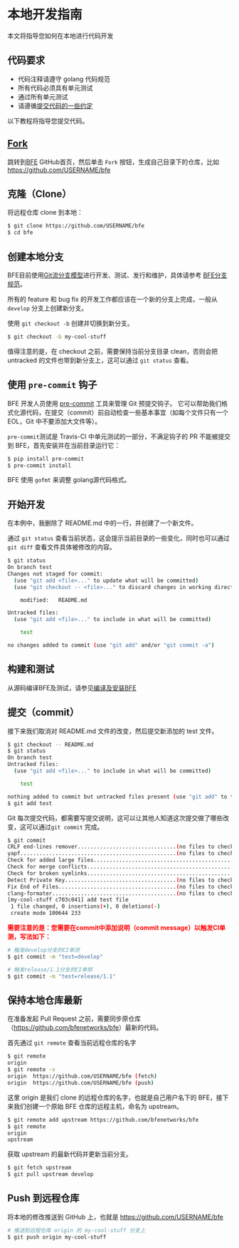 # 本地开发指南

本文将指导您如何在本地进行代码开发

## 代码要求
- 代码注释请遵守 golang 代码规范
- 所有代码必须具有单元测试
- 通过所有单元测试
- 请遵循[提交代码的一些约定](submit_pr_guide.md)

以下教程将指导您提交代码。
## [Fork](https://help.github.com/articles/fork-a-repo/)

跳转到[BFE](https://github.com/bfenetworks/bfe) GitHub首页，然后单击 `Fork` 按钮，生成自己目录下的仓库，比如 <https://github.com/USERNAME/bfe>

## 克隆（Clone）

将远程仓库 clone 到本地：

```bash
$ git clone https://github.com/USERNAME/bfe
$ cd bfe
```

## 创建本地分支

BFE目前使用[Git流分支模型](http://nvie.com/posts/a-successful-git-branching-model/)进行开发、测试、发行和维护，具体请参考 [BFE分支规范](release_regulation.md)。

所有的 feature 和 bug fix 的开发工作都应该在一个新的分支上完成，一般从 `develop` 分支上创建新分支。

使用 `git checkout -b` 创建并切换到新分支。

```bash
$ git checkout -b my-cool-stuff
```

值得注意的是，在 checkout 之前，需要保持当前分支目录 clean，否则会把 untracked 的文件也带到新分支上，这可以通过 `git status` 查看。

## 使用 `pre-commit` 钩子

BFE 开发人员使用 [pre-commit](http://pre-commit.com/) 工具来管理 Git 预提交钩子。 它可以帮助我们格式化源代码，在提交（commit）前自动检查一些基本事宜（如每个文件只有一个 EOL，Git 中不要添加大文件等）。

`pre-commit`测试是 Travis-CI 中单元测试的一部分，不满足钩子的 PR 不能被提交到 BFE，首先安装并在当前目录运行它：

```bash
$ pip install pre-commit
$ pre-commit install
```

BFE 使用 `gofmt` 来调整 golang源代码格式。

## 开始开发

在本例中，我删除了 README.md 中的一行，并创建了一个新文件。

通过 `git status` 查看当前状态，这会提示当前目录的一些变化，同时也可以通过 `git diff` 查看文件具体被修改的内容。

```bash
$ git status
On branch test
Changes not staged for commit:
  (use "git add <file>..." to update what will be committed)
  (use "git checkout -- <file>..." to discard changes in working directory)

	modified:   README.md

Untracked files:
  (use "git add <file>..." to include in what will be committed)

	test

no changes added to commit (use "git add" and/or "git commit -a")
```

## 构建和测试

从源码编译BFE及测试，请参见[编译及安装BFE](../installation/install_from_source.md)

## 提交（commit）

接下来我们取消对 README.md 文件的改变，然后提交新添加的 test 文件。

```bash
$ git checkout -- README.md
$ git status
On branch test
Untracked files:
  (use "git add <file>..." to include in what will be committed)

	test

nothing added to commit but untracked files present (use "git add" to track)
$ git add test
```

Git 每次提交代码，都需要写提交说明，这可以让其他人知道这次提交做了哪些改变，这可以通过`git commit` 完成。

```bash
$ git commit
CRLF end-lines remover...............................(no files to check)Skipped
yapf.................................................(no files to check)Skipped
Check for added large files..............................................Passed
Check for merge conflicts................................................Passed
Check for broken symlinks................................................Passed
Detect Private Key...................................(no files to check)Skipped
Fix End of Files.....................................(no files to check)Skipped
clang-formater.......................................(no files to check)Skipped
[my-cool-stuff c703c041] add test file
 1 file changed, 0 insertions(+), 0 deletions(-)
 create mode 100644 233
```

<b> <font color="red">需要注意的是：您需要在commit中添加说明（commit message）以触发CI单测，写法如下：</font> </b>

```bash
# 触发develop分支的CI单测
$ git commit -m "test=develop"

# 触发release/1.1分支的CI单侧
$ git commit -m "test=release/1.1"
```

## 保持本地仓库最新

在准备发起 Pull Request 之前，需要同步原仓库（<https://github.com/bfenetworks/bfe>）最新的代码。

首先通过 `git remote` 查看当前远程仓库的名字

```bash
$ git remote
origin
$ git remote -v
origin	https://github.com/USERNAME/bfe (fetch)
origin	https://github.com/USERNAME/bfe (push)
```

这里 origin 是我们 clone 的远程仓库的名字，也就是自己用户名下的 BFE，接下来我们创建一个原始 BFE 仓库的远程主机，命名为 upstream。

```bash
$ git remote add upstream https://github.com/bfenetworks/bfe
$ git remote
origin
upstream
```

获取 upstream 的最新代码并更新当前分支。

```bash
$ git fetch upstream
$ git pull upstream develop
```

## Push 到远程仓库

将本地的修改推送到 GitHub 上，也就是 https://github.com/USERNAME/bfe

```bash
# 推送到远程仓库 origin 的 my-cool-stuff 分支上
$ git push origin my-cool-stuff
```
